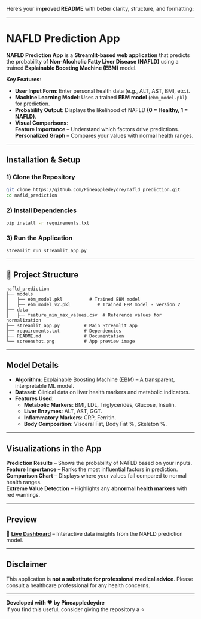 Here’s your **improved README** with better clarity, structure, and formatting:

---

# **NAFLD Prediction App**

**NAFLD Prediction App** is a **Streamlit-based web application** that predicts the probability of **Non-Alcoholic Fatty Liver Disease (NAFLD)** using a trained **Explainable Boosting Machine (EBM)** model.  

**Key Features**:
- **User Input Form**: Enter personal health data (e.g., ALT, AST, BMI, etc.).
- **Machine Learning Model**: Uses a trained **EBM model** (`ebm_model.pkl`) for prediction.
- **Probability Output**: Displays the likelihood of NAFLD **(0 = Healthy, 1 = NAFLD)**.
- **Visual Comparisons**:  
    **Feature Importance** – Understand which factors drive predictions.  
    **Personalized Graph** – Compares your values with normal health ranges.  

---

## **Installation & Setup**

### **1) Clone the Repository**
```bash
git clone https://github.com/Pineappledeydre/nafld_prediction.git
cd nafld_prediction
```

### **2) Install Dependencies**
```bash
pip install -r requirements.txt
```

### **3) Run the Application**
```bash
streamlit run streamlit_app.py
```

---

## **📂 Project Structure**
```
nafld_prediction
├── models
│   ├── ebm_model.pkl          # Trained EBM model
│   ├── ebm_model_v2.pkl          # Trained EBM model - version 2
├── data
│   ├── feature_min_max_values.csv  # Reference values for normalization
├── streamlit_app.py         # Main Streamlit app
├── requirements.txt         # Dependencies
├── README.md                # Documentation
└── screenshot.png           # App preview image
```

---

## **Model Details**
- **Algorithm**: Explainable Boosting Machine (EBM) – A transparent, interpretable ML model.
- **Dataset**: Clinical data on liver health markers and metabolic indicators.
- **Features Used**:
  - **Metabolic Markers**: BMI, LDL, Triglycerides, Glucose, Insulin.
  - **Liver Enzymes**: ALT, AST, GGT.
  - **Inflammatory Markers**: CRP, Ferritin.
  - **Body Composition**: Visceral Fat, Body Fat %, Skeleton %.  

---

## **Visualizations in the App**
**Prediction Results** – Shows the probability of NAFLD based on your inputs.  
**Feature Importance** – Ranks the most influential factors in prediction.  
**Comparison Chart** – Displays where your values fall compared to normal health ranges.  
**Extreme Value Detection** – Highlights any **abnormal health markers** with red warnings.  

---

## **Preview**
🔗 **[Live Dashboard](https://datalens.yandex/ppnglqr1jrjeb)** – Interactive data insights from the NAFLD prediction model.

---

## **Disclaimer**
This application is **not a substitute for professional medical advice**. Please consult a healthcare professional for any health concerns.

---

**Developed with ❤️ by Pineappledeydre**  
If you find this useful, consider giving the repository a ⭐   
